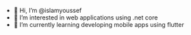 - 👋 Hi, I’m @islamyoussef
- 👀 I’m interested in web applications using .net core
- 🌱 I’m currently learning developing mobile apps using flutter


<!---
islamyoussef/islamyoussef is a ✨ special ✨ repository because its `README.md` (this file) appears on your GitHub profile.
You can click the Preview link to take a look at your changes.
--->
